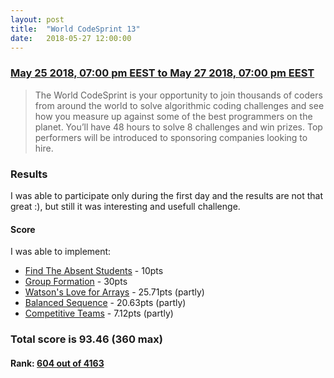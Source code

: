 ```yaml
---
layout: post
title:  "World CodeSprint 13"
date:   2018-05-27 12:00:00
---
```


### [May 25 2018, 07:00 pm EEST to May 27 2018, 07:00 pm EEST](https://www.hackerrank.com/world-codesprint-13)

> The World CodeSprint is your opportunity to join thousands of coders from around the world to solve algorithmic coding challenges and see how you measure up against some of the best programmers on the planet. You’ll have 48 hours to solve 8 challenges and win prizes. Top performers will be introduced to sponsoring companies looking to hire.

### Results

I was able to participate only during the first day and the results are not that great :), but still it was interesting and usefull challenge.  

#### Score

I was able to implement:

* [Find The Absent Students](https://www.hackerrank.com/contests/world-codesprint-13/challenges/find-the-absent-students) - 10pts
* [Group Formation](https://www.hackerrank.com/contests/world-codesprint-13/challenges/group-formation) - 30pts
* [Watson's Love for Arrays](https://www.hackerrank.com/contests/world-codesprint-13/challenges/watsons-love-for-arrays) - 25.71pts (partly)
* [Balanced Sequence](https://www.hackerrank.com/contests/world-codesprint-13/challenges/balanced-sequence) - 20.63pts (partly)
* [Competitive Teams](https://www.hackerrank.com/contests/world-codesprint-13/challenges/competitive-teams) - 7.12pts (partly)

### Total score is 93.46 (360 max)

#### Rank: [604 out of 4163](https://www.hackerrank.com/results/world-codesprint-13/vladimir_kotov?utm_campaign=contest_results&utm_medium=social&utm_source=twitter)


